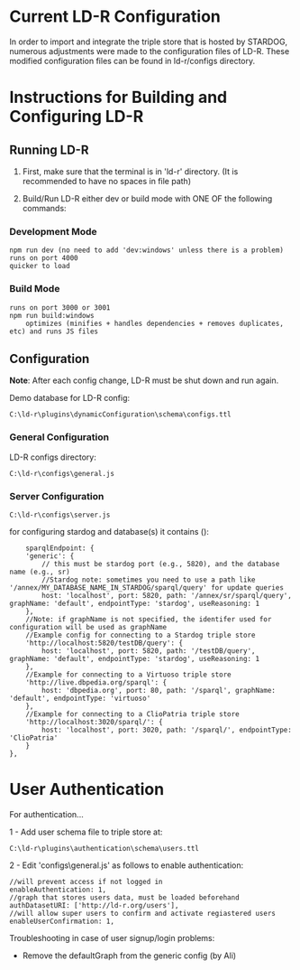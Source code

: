 # Current LD-R Configuration

In order to import and integrate the triple store that is hosted by STARDOG, numerous adjustments were made to the configuration files of LD-R. These modified configuration files can be found in ld-r/configs directory. 

# Instructions for Building and Configuring LD-R

## Running LD-R
1. First, make sure that the terminal is in 'ld-r' directory.
(It is recommended to have no spaces in file path)

2. Build/Run LD-R either dev or build mode with ONE OF the following commands:

### Development Mode

    npm run dev (no need to add 'dev:windows' unless there is a problem)
    runs on port 4000
    quicker to load

### Build Mode

    runs on port 3000 or 3001
    npm run build:windows
        optimizes (minifies + handles dependencies + removes duplicates, etc) and runs JS files


## Configuration
**Note**: After each config change, LD-R must be shut down and run again.

Demo database for LD-R config:

    C:\ld-r\plugins\dynamicConfiguration\schema\configs.ttl

### General Configuration

LD-R configs directory:
    
    C:\ld-r\configs\general.js

### Server Configuration

    C:\ld-r\configs\server.js
    
for configuring stardog and database(s) it contains ():

	    sparqlEndpoint: {
        'generic': {
            // this must be stardog port (e.g., 5820), and the database name (e.g., sr)
            //Stardog note: sometimes you need to use a path like '/annex/MY_DATABASE_NAME_IN_STARDOG/sparql/query' for update queries
            host: 'localhost', port: 5820, path: '/annex/sr/sparql/query', graphName: 'default', endpointType: 'stardog', useReasoning: 1
        },
        //Note: if graphName is not specified, the identifer used for configuration will be used as graphName
        //Example config for connecting to a Stardog triple store
        'http://localhost:5820/testDB/query': {
            host: 'localhost', port: 5820, path: '/testDB/query', graphName: 'default', endpointType: 'stardog', useReasoning: 1
        },
        //Example for connecting to a Virtuoso triple store
        'http://live.dbpedia.org/sparql': {
            host: 'dbpedia.org', port: 80, path: '/sparql', graphName: 'default', endpointType: 'virtuoso'
        },
        //Example for connecting to a ClioPatria triple store
        'http://localhost:3020/sparql/': {
            host: 'localhost', port: 3020, path: '/sparql/', endpointType: 'ClioPatria'
        }
    },   
    
# User Authentication

For authentication...
 
1 - Add user schema file to triple store at:

    C:\ld-r\plugins\authentication\schema\users.ttl

2 - Edit 'configs\general.js' as follows to enable authentication:

    //will prevent access if not logged in
    enableAuthentication: 1,
    //graph that stores users data, must be loaded beforehand
    authDatasetURI: ['http://ld-r.org/users'],
    //will allow super users to confirm and activate regiastered users
    enableUserConfirmation: 1,


Troubleshooting in case of user signup/login problems:

- Remove the defaultGraph from the generic config (by Ali)
    
